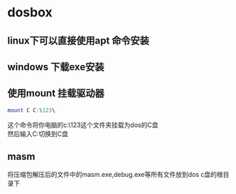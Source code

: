 # **dosbox**
## **linux**下可以直接使用apt 命令安装 
## windows 下载exe安装
## **使用mount 挂载驱动器**
```powershell
mount C C:\123\
```
这个命令将你电脑的c:\123这个文件夹挂载为dos的C盘  
然后输入C:切换到C盘
## **masm**
将压缩包解压后的文件中的masm.exe,debug.exe等所有文件放到dos c盘的根目录下  

